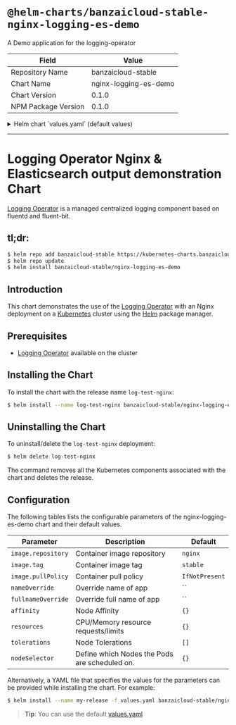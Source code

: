 # `@helm-charts/banzaicloud-stable-nginx-logging-es-demo`

A Demo application for the logging-operator

| Field               | Value                 |
| ------------------- | --------------------- |
| Repository Name     | banzaicloud-stable    |
| Chart Name          | nginx-logging-es-demo |
| Chart Version       | 0.1.0                 |
| NPM Package Version | 0.1.0                 |

<details>

<summary>Helm chart `values.yaml` (default values)</summary>

```yaml
# Default values for nginx-logging-es-demo.
# This is a YAML-formatted file.
# Declare variables to be passed into your templates.

replicaCount: 1

image:
  repository: nginx
  tag: stable
  pullPolicy: IfNotPresent

nameOverride: ''
fullnameOverride: ''

service:
  type: ClusterIP
  port: 80

ingress:
  enabled: false
  annotations:
    {}
    # kubernetes.io/ingress.class: nginx
    # kubernetes.io/tls-acme: "true"
  hosts:
    - host: chart-example.local
      paths: []

  tls: []
  #  - secretName: chart-example-tls
  #    hosts:
  #      - chart-example.local

resources:
  {}
  # We usually recommend not to specify default resources and to leave this as a conscious
  # choice for the user. This also increases chances charts run on environments with little
  # resources, such as Minikube. If you do want to specify resources, uncomment the following
  # lines, adjust them as necessary, and remove the curly braces after 'resources:'.
  # limits:
  #   cpu: 100m
  #   memory: 128Mi
  # requests:
  #   cpu: 100m
  #   memory: 128Mi

nodeSelector: {}

tolerations: []

affinity: {}
```

</details>

---

# Logging Operator Nginx & Elasticsearch output demonstration Chart

[Logging Operator](https://github.com/banzaicloud/logging-operator) is a managed centralized logging component based on fluentd and fluent-bit.

## tl;dr:

```bash
$ helm repo add banzaicloud-stable https://kubernetes-charts.banzaicloud.com/
$ helm repo update
$ helm install banzaicloud-stable/nginx-logging-es-demo
```

## Introduction

This chart demonstrates the use of the [Logging Operator](https://github.com/banzaicloud/banzai-charts/logging-operator) with an Nginx deployment on a [Kubernetes](http://kubernetes.io) cluster using the [Helm](https://helm.sh) package manager.

## Prerequisites

- [Logging Operator](https://github.com/banzaicloud/logging-operator) available on the cluster

## Installing the Chart

To install the chart with the release name `log-test-nginx`:

```bash
$ helm install --name log-test-nginx banzaicloud-stable/nginx-logging-es-demo
```

## Uninstalling the Chart

To uninstall/delete the `log-test-nginx` deployment:

```bash
$ helm delete log-test-nginx
```

The command removes all the Kubernetes components associated with the chart and deletes the release.

## Configuration

The following tables lists the configurable parameters of the nginx-logging-es-demo chart and their default values.

| Parameter          | Description                                   | Default        |
| ------------------ | --------------------------------------------- | -------------- |
| `image.repository` | Container image repository                    | `nginx`        |
| `image.tag`        | Container image tag                           | `stable`       |
| `image.pullPolicy` | Container pull policy                         | `IfNotPresent` |
| `nameOverride`     | Override name of app                          | ``             |
| `fullnameOverride` | Override full name of app                     | ``             |
| `affinity`         | Node Affinity                                 | `{}`           |
| `resources`        | CPU/Memory resource requests/limits           | `{}`           |
| `tolerations`      | Node Tolerations                              | `[]`           |
| `nodeSelector`     | Define which Nodes the Pods are scheduled on. | `{}`           |

Alternatively, a YAML file that specifies the values for the parameters can be provided while installing the chart. For example:

```bash
$ helm install --name my-release -f values.yaml banzaicloud-stable/nginx-logging-es-demo
```

> **Tip**: You can use the default [values.yaml](values.yaml)
